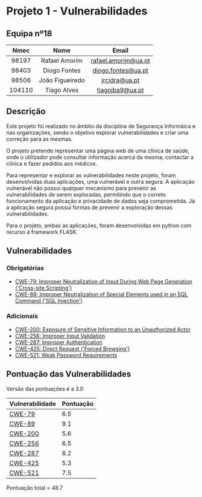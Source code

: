 # Projeto 1 - Vulnerabilidades 

## Equipa nº18

| Nmec | Nome | Email |
| :---: | :---: | :---: |
| 98197 | Rafael Amorim | rafael.amorim@ua.pt | 
| 98403 | Diogo Fontes | diogo.fontes@ua.pt |
| 98506 | João Figueiredo | jrcidra@ua.pt |
| 104110 | Tiago Alves | tiagojba9@ua.pt |

## Descrição

Este projeto foi realizado no âmbito da disciplina de Segurança Informáica e nas organizações, sendo o objetivo explorar vulnerabilidades e criar uma correção para as mesmas.

O projeto pretende representar uma página web de uma clínica de saúde, onde o  utilizador pode consultar informação acerca da mesma, contactar a clínica e fazer pedidos aos médicos.

Para representar e explorar as vulnerabilidades neste projeto, foram desenvolvidas duas aplicações, uma vulnerável e outra segura.
A aplicação vulnerável não possui qualquer mecanismo para prevenir as vulnerabilidades de serem exploradas, permitindo que o correto funcionamento da aplicação e privacidade de dados seja comprometida.
Já a aplicação segura possui formas de prevenir a exploração dessas vulnerabilidades.

Para o projeto, ambas as aplicações, foram desenvolvidas em python com recurso à framework FLASK.

## Vulnerabilidades

### Obrigatórias
* [CWE-79: Improper Neutralization of Input During Web Page Generation ('Cross-site Scripting')](/SIO_proj1/analysis/CWE%20-%2079/README.md)
* [CWE-89: Improper Neutralization of Special Elements used in an SQL Command ('SQL Injection')](/SIO_proj1/analysis/CWE%20-%2089/README.md)

### Adicionais
*   [CWE-200: Exposure of Sensitive Information to an Unauthorized Actor](/SIO_proj1/analysis/CWE%20-%20200/README.md)
*   [CWE-256:  Improper Input Validation](/SIO_proj1/analysis/CWE%20-%20256/README.md)
*   [CWE-287: Improper Authentication](/SIO_proj1/analysis/CWE%20-%20287/README.md)
*   [CWE-425: Direct Request ('Forced Browsing')](/SIO_proj1/analysis/CWE%20-%20425/README.md)
*   [CWE-521: Weak Password Requirements](/SIO_proj1/analysis/CWE%20-%20521/README.md)


## Pontuação das Vulnerabilidades

Versão das pontuações é a 3.0

| Vulnerabilidade  | Pontuação |
| ------------- | ------------- |
| [CWE-79](/SIO_proj1/analysis/CWE%20-%2079/README.md)   | 6.5 | 
| [CWE-89](/SIO_proj1/analysis/CWE%20-%2089/README.md)   | 9.1 |
| [CWE-200](/SIO_proj1/analysis/CWE%20-%20200/README.md) | 5.6 |
| [CWE-256](/SIO_proj1/analysis/CWE%20-%20256/README.md) | 6.5 |
| [CWE-287](/SIO_proj1/analysis/CWE%20-%20287/README.md) | 8.2 |
| [CWE-425](/SIO_proj1/analysis/CWE%20-%20425/README.md) | 5.3 |
| [CWE-521](/SIO_proj1/analysis/CWE%20-%20521/README.md) | 7.5 |

Pontuação total = 48.7
